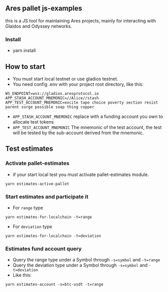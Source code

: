 ## Ares pallet js-examples
this is a JS tool for maintaining Ares projects, mainly for interacting with Glaidos and Odyssey networks.

### Install 
* yarn install

## How to start
* You must start local testnet or use gladios testnet.
* You need config .env with your project root directory, like this:
```
WS_ENDPOINT=wss://gladios.aresprotocol.io
APP_STASH_ACCOUNT_MNEMONIC=//Alice//stash
APP_TEST_ACCOUNT_MNEMONIC=excite tape choice poverty section resist parent surge possible soap thing copper
```
* `APP_STASH_ACCOUNT_MNEMONIC` replace with a funding account you own to allocate test tokens
* `APP_TEST_ACCOUNT_MNEMONIC` The mnemonic of the test account, the test will be tested by the sub-account derived from the mnemonic.

## Test estimates
### Activate pallet-estimates 
* if your start local test you must activate pallet-estimates module.
```
yarn estimates-active-pallet
```

### Start estimates and participate it
* For `range` type
```
yarn estimates-for-localchain -t=range
```
* For `deviation` type
```
yarn estimates-for-localchain -t=deviation
```

### Estimates fund account query
* Query the range type under a Symbol through `-s=symbol` and `-t=range`
* Query the deviation type under a Symbol through `-s=symbol` and `-t=deviation`
* Like this:
```
yarn estimates-account -s=btc-usdt -t=range
```
